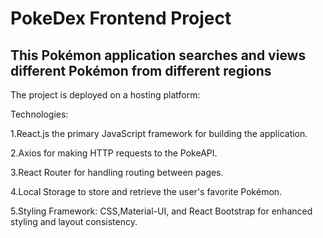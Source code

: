 # PokeDex Frontend Project

## This Pokémon application searches and views different Pokémon from different regions

The project is deployed on a hosting platform: 

Technologies:

1.React.js the primary JavaScript framework for building the application.

2.Axios for making HTTP requests to the PokeAPI.

3.React Router for handling routing between pages.

4.Local Storage to store and retrieve the user's favorite Pokémon.

5.Styling Framework: CSS,Material-UI, and React Bootstrap for enhanced styling and layout consistency.
